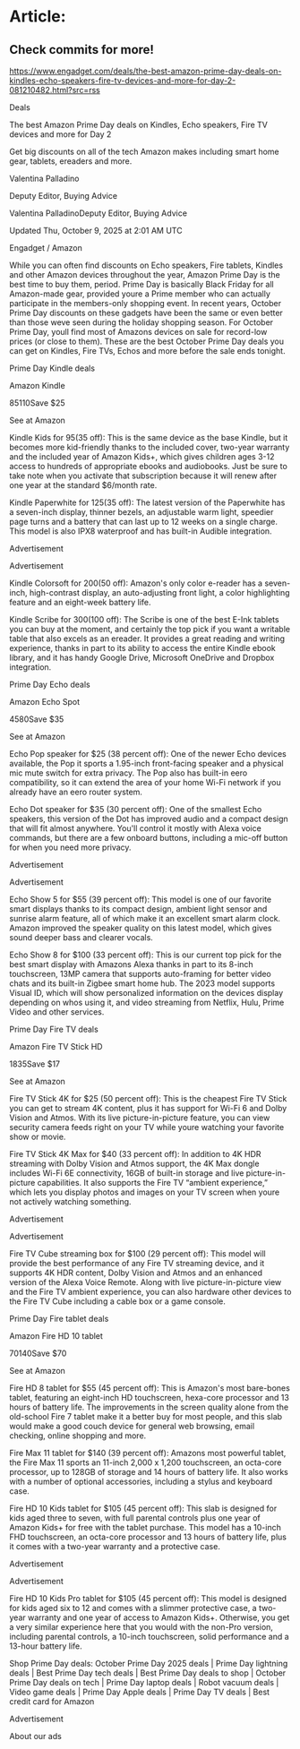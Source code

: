 # Article:

## Check commits for more!
https://www.engadget.com/deals/the-best-amazon-prime-day-deals-on-kindles-echo-speakers-fire-tv-devices-and-more-for-day-2-081210482.html?src=rss

Deals

The best Amazon Prime Day deals on Kindles, Echo speakers, Fire TV devices and more for Day 2

Get big discounts on all of the tech Amazon makes including smart home gear, tablets, ereaders and more.

Valentina Palladino

Deputy Editor, Buying Advice

Valentina PalladinoDeputy Editor, Buying Advice

Updated Thu, October 9, 2025 at 2:01 AM UTC

Engadget / Amazon

While you can often find discounts on Echo speakers, Fire tablets, Kindles and other Amazon devices throughout the year, Amazon Prime Day is the best time to buy them, period. Prime Day is basically Black Friday for all Amazon-made gear, provided youre a Prime member who can actually participate in the members-only shopping event. In recent years, October Prime Day discounts on these gadgets have been the same or even better than those weve seen during the holiday shopping season. For October Prime Day, youll find most of Amazons devices on sale for record-low prices (or close to them). These are the best October Prime Day deals you can get on Kindles, Fire TVs, Echos and more before the sale ends tonight.

Prime Day Kindle deals

Amazon Kindle

$85$110Save $25

See at Amazon

Kindle Kids for $95 ($35 off): This is the same device as the base Kindle, but it becomes more kid-friendly thanks to the included cover, two-year warranty and the included year of Amazon Kids+, which gives children ages 3-12 access to hundreds of appropriate ebooks and audiobooks. Just be sure to take note when you activate that subscription because it will renew after one year at the standard $6/month rate.

Kindle Paperwhite for $125 ($35 off): The latest version of the Paperwhite has a seven-inch display, thinner bezels, an adjustable warm light, speedier page turns and a battery that can last up to 12 weeks on a single charge. This model is also IPX8 waterproof and has built-in Audible integration.

Advertisement

Advertisement

Kindle Colorsoft for $200 ($50 off): Amazon's only color e-reader has a seven-inch, high-contrast display, an auto-adjusting front light, a color highlighting feature and an eight-week battery life.

Kindle Scribe for $300 ($100 off): The Scribe is one of the best E-Ink tablets you can buy at the moment, and certainly the top pick if you want a writable table that also excels as an ereader. It provides a great reading and writing experience, thanks in part to its ability to access the entire Kindle ebook library, and it has handy Google Drive, Microsoft OneDrive and Dropbox integration.

Prime Day Echo deals

Amazon Echo Spot

$45$80Save $35

See at Amazon

Echo Pop speaker for $25 (38 percent off): One of the newer Echo devices available, the Pop it sports a 1.95-inch front-facing speaker and a physical mic mute switch for extra privacy. The Pop also has built-in eero compatibility, so it can extend the area of your home Wi-Fi network if you already have an eero router system.

Echo Dot speaker for $35 (30 percent off): One of the smallest Echo speakers, this version of the Dot has improved audio and a compact design that will fit almost anywhere. You'll control it mostly with Alexa voice commands, but there are a few onboard buttons, including a mic-off button for when you need more privacy.

Advertisement

Advertisement

Echo Show 5 for $55 (39 percent off): This model is one of our favorite smart displays thanks to its compact design, ambient light sensor and sunrise alarm feature, all of which make it an excellent smart alarm clock. Amazon improved the speaker quality on this latest model, which gives sound deeper bass and clearer vocals.

Echo Show 8 for $100 (33 percent off): This is our current top pick for the best smart display with Amazons Alexa thanks in part to its 8-inch touchscreen, 13MP camera that supports auto-framing for better video chats and its built-in Zigbee smart home hub. The 2023 model supports Visual ID, which will show personalized information on the devices display depending on whos using it, and video streaming from Netflix, Hulu, Prime Video and other services.

Prime Day Fire TV deals

Amazon Fire TV Stick HD

$18$35Save $17

See at Amazon

Fire TV Stick 4K for $25 (50 percent off): This is the cheapest Fire TV Stick you can get to stream 4K content, plus it has support for Wi-Fi 6 and Dolby Vision and Atmos. With its live picture-in-picture feature, you can view security camera feeds right on your TV while youre watching your favorite show or movie.

Fire TV Stick 4K Max for $40 (33 percent off): In addition to 4K HDR streaming with Dolby Vision and Atmos support, the 4K Max dongle includes Wi-Fi 6E connectivity, 16GB of built-in storage and live picture-in-picture capabilities. It also supports the Fire TV “ambient experience,” which lets you display photos and images on your TV screen when youre not actively watching something.

Advertisement

Advertisement

Fire TV Cube streaming box for $100 (29 percent off): This model will provide the best performance of any Fire TV streaming device, and it supports 4K HDR content, Dolby Vision and Atmos and an enhanced version of the Alexa Voice Remote. Along with live picture-in-picture view and the Fire TV ambient experience, you can also hardware other devices to the Fire TV Cube including a cable box or a game console.

Prime Day Fire tablet deals

Amazon Fire HD 10 tablet

$70$140Save $70

See at Amazon

Fire HD 8 tablet for $55 (45 percent off): This is Amazon's most bare-bones tablet, featuring an eight-inch HD touchscreen, hexa-core processor and 13 hours of battery life. The improvements in the screen quality alone from the old-school Fire 7 tablet make it a better buy for most people, and this slab would make a good couch device for general web browsing, email checking, online shopping and more.

Fire Max 11 tablet for $140 (39 percent off): Amazons most powerful tablet, the Fire Max 11 sports an 11-inch 2,000 x 1,200 touchscreen, an octa-core processor, up to 128GB of storage and 14 hours of battery life. It also works with a number of optional accessories, including a stylus and keyboard case.

Fire HD 10 Kids tablet for $105 (45 percent off): This slab is designed for kids aged three to seven, with full parental controls plus one year of Amazon Kids+ for free with the tablet purchase. This model has a 10-inch FHD touchscreen, an octa-core processor and 13 hours of battery life, plus it comes with a two-year warranty and a protective case.

Advertisement

Advertisement

Fire HD 10 Kids Pro tablet for $105 (45 percent off): This model is designed for kids aged six to 12 and comes with a slimmer protective case, a two-year warranty and one year of access to Amazon Kids+. Otherwise, you get a very similar experience here that you would with the non-Pro version, including parental controls, a 10-inch touchscreen, solid performance and a 13-hour battery life.

Shop Prime Day deals: October Prime Day 2025 deals | Prime Day lightning deals | Best Prime Day tech deals | Best Prime Day deals to shop | October Prime Day deals on tech | Prime Day laptop deals | Robot vacuum deals | Video game deals | Prime Day Apple deals | Prime Day TV deals | Best credit card for Amazon

Advertisement

About our ads